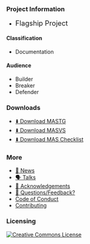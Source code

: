 ### Project Information

- <i class="fas fa-flag" style="font-size: 1.3em; color:#2ADA08;"></i>
  <span style="font-size: 1.3em;">Flagship Project</span>

#### Classification

- <i class="fas fa-book" style="color:#233e81;"></i> Documentation

#### Audience

- <i class="fas fa-toolbox" style="color:#233e81;"></i> Builder
- <i class="fas fa-hammer" style="color:#233e81;"></i> Breaker
- <i class="fas fa-shield-alt" style="color:#233e81;"></i> Defender

### Downloads

- [⬇️ Download MASTG](https://github.com/OWASP/owasp-mastg/releases)
- [⬇️ Download MASVS](https://github.com/OWASP/owasp-masvs/releases)
- [⬇️ Download MAS Checklist](https://github.com/OWASP/owasp-mastg/releases)

### More

- [📢 News](https://mas.owasp.org/news/)
- [🗣️ Talks](https://mas.owasp.org/talks/)
- [🙏 Acknowledgements](https://mas.owasp.org/MASTG/Intro/0x02c-Acknowledgements/)
- [💬 Questions/Feedback?](https://github.com/OWASP/owasp-mastg/discussions)
- [Code of Conduct](https://github.com/OWASP/owasp-mastg/blob/master/CODE_OF_CONDUCT.md)
- [Contributing](https://mas.owasp.org/contributing/1_How_Can_You_Contribute/)

### Licensing

[![Creative Commons License](https://licensebuttons.net/l/by-sa/4.0/88x31.png)](https://creativecommons.org/licenses/by-sa/4.0/ "CC BY-SA 4.0")
